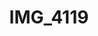 ---
pid: '114'
layout: bg-photos
title: IMG_4119
filename: IMG_4170.jpg
caption: 
previous_pid: '113'
next_pid: '115'
permalink: "/photos/114.html"
---